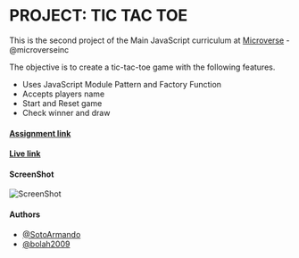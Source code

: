 # PROJECT: TIC TAC TOE

This is the second project of the Main JavaScript curriculum at [Microverse](https://www.microverse.org/) - @microverseinc

The objective is to create a tic-tac-toe game with the following features.
 - Uses JavaScript Module Pattern and Factory Function
 - Accepts players name
 - Start and Reset game
 - Check winner and draw

#### [Assignment link](https://www.theodinproject.com/courses/javascript/lessons/tic-tac-toe-javascript)

#### [Live link](https://raw.githack.com/bolah2009/js-ttt/feature/js_modules/index.html)

#### ScreenShot

![ScreenShot](https://user-images.githubusercontent.com/36057474/64751078-f222b800-d512-11e9-83ce-3dea93b026d6.png)


#### Authors

- [@SotoArmando](https://github.com/SotoArmando)
- [@bolah2009](https://github.com/bolah2009/)
